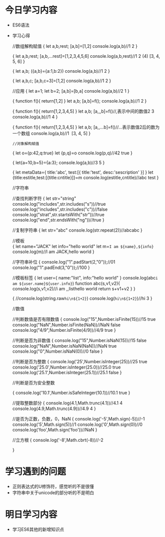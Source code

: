 
# 今日学习内容

* ES6语法


* 学习心得

        

    //数组解构赋值
    {
    let a,b,rest;
    [a,b]=[1,2]
    console.log(a,b)//1 2
    }

    {
    let a,b,rest;
    [a,b,...rest]=[1,2,3,4,5,6]
    console.log(a,b,rest)//1 2 (4) [3, 4, 5, 6]
    }

    {
    let a,b;
    ({a,b}={a:1,b:2})
    console.log(a,b)//1 2
    }

     {
    let a,b,c;
    [a,b,c=3]=[1,2]
    console.log(a,b)//1 2
    }

    //应用
    {
    let a=1;
     let b=2;
    [a,b]=[b,a]
    console.log(a,b)//2 1
      }

     {
    function f(){
        return[1,2]
    }
    let a,b;
    [a,b]=f();
    console.log(a,b)//1 2
     }

    {
    function f(){
        return[1,2,3,4,5]
    }
    let a,b;
    [a,,,b]=f()//,表示中间的数值2 3
    console.log(a,b)//1 4
     }

     {
     function f(){
        return[1,2,3,4,5]
    }
    let a,b;
    [a,,...b]=f()//...表示数值2后的数为一个数组
    console.log(a,b)//1  [3, 4, 5]
    }



      //对象解构赋值
    {
    let o={p:42,q:true}
    let {p,q}=o
    console.log(p,q)//42 true
    }
 
     {
     let{a=10,b=5}={a:3};
     console.log(a,b)//3 5
     }

     {
     let metaData={
        title:'abc',
        test:[{
            title:'test',
            desc:'sescription'
        }]
    }
    let {title:estitle,test:[{title:cntitle}]}=m console.log(estitle,cntitle)//abc test
    }



    //字符串


    //查找判断字符
    {
    let str="string"
    console.log("includes",str.includes("s"))//true 
    console.log("includes",str.includes("c"))//false
    console.log("strat",str.startsWith("str"))//true
    console.log("end",str.endsWith("ng"))//true
    }

    //复制字符串
    {
    let str="abc"
    console.log(str.repeat(2))//abcabc
    }

    //模板  
    {
    let name="JACK"
    let info="hello world"
    let m=`I am ${name},${info}` 
    console.log(m)//I am JACK,hello world
    }

    //字符串补位
    {
    console.log("1".padStart(2,"0"));//01
    console.log("1".padEnd(3,"0"));//100
    }
 
     //模板标签
     {
     let user={
        name:"list",
        info:"hello world"
     }
     console.log(abc`i am ${user.name}${user.info}`)
     function abc(s,v1,v2){
        console.log(s,v1,v2)//i am ,,listhello world
        return s+v1+v2
    }
    }

    {
     //console.log(string.raw`hi\n${1+2}`)
    console.log(`hi\n${1+2}`)//hi 3
    }


    //数值

     //判断数值是否有限数值
    {
    console.log("15",Number.isFinite(15))//15 true
    console.log("NaN",Number.isFinite(NaN))//NaN false
    console.log("4/9",Number.isFinite(4/9))//4/9 true
     }

    //判断是否为非数值
     {
     console.log("15",Number.isNaN(15))//15 false
    console.log("NaN",Number.isNaN(NaN))//NaN true
    console.log("0",Number.isNaN(0))//0 false
    }

    //判断是否为整数
    {
    console.log('25',Number.isInteger(25))//25 true
    console.log('25.0',Number.isInteger(25.0))//25.0 true
    console.log('25.1',Number.isInteger(25.1))//25.1 false
    }

    //判断是否为安全整数

    {
    console.log('10.1',Number.isSafeInteger(10.1))//10.1 true
    }


    //提取整数部分
    {
    console.log(4.1,Math.trunc(4.1))//4.1 4
    console.log(4.9,Math.trunc(4.9))//4.9 4
    }

    //是否为正数，负数，0，NaN
    {
    console.log('-5',Math.sign(-5))//-1
    console.log('5',Math.sign(5))//1
    console.log('0',Math.sign(0))//0
    console.log('foo',Math.sign('foo'))//NaN
    }


    //立方根
    {
    console.log('-8',Math.cbrt(-8))//-2

    } 

# 学习遇到的问题

* 正则表达式的U修饰符，感觉听的不是很懂
* 字符串中关于unicode的部分听的不是明白

# 明日学习内容

* 学习ES6其他的新增知识点
